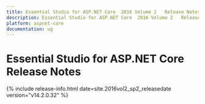 ```yaml
---
title: Essential Studio for ASP.NET Core  2016 Volume 2   Release Notes  
description: Essential Studio for ASP.NET Core  2016 Volume 2   Release Notes  
platform: aspnet-core
documentation: ug
---
```


# Essential Studio for ASP.NET Core  Release Notes  

{% include release-info.html date=site.2016vol2_sp2_releasedate version="v14.2.0.32" %} 





